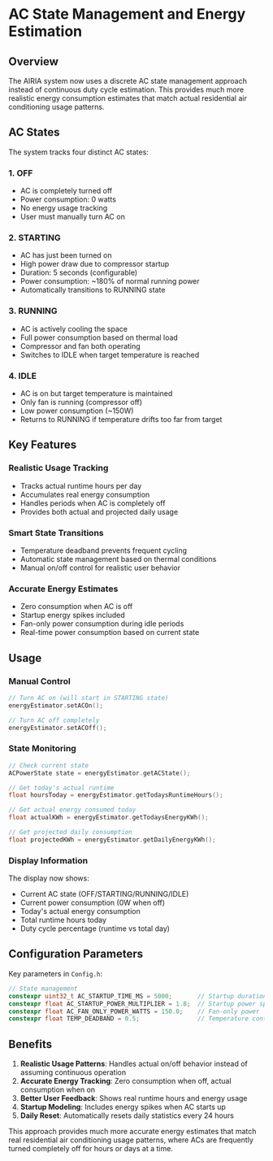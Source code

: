 # AC State Management and Energy Estimation

## Overview

The AIRIA system now uses a discrete AC state management approach instead of continuous duty cycle estimation. This provides much more realistic energy consumption estimates that match actual residential air conditioning usage patterns.

## AC States

The system tracks four distinct AC states:

### 1. OFF
- AC is completely turned off
- Power consumption: 0 watts
- No energy usage tracking
- User must manually turn AC on

### 2. STARTING
- AC has just been turned on
- High power draw due to compressor startup
- Duration: 5 seconds (configurable)
- Power consumption: ~180% of normal running power
- Automatically transitions to RUNNING state

### 3. RUNNING  
- AC is actively cooling the space
- Full power consumption based on thermal load
- Compressor and fan both operating
- Switches to IDLE when target temperature is reached

### 4. IDLE
- AC is on but target temperature is maintained
- Only fan is running (compressor off)  
- Low power consumption (~150W)
- Returns to RUNNING if temperature drifts too far from target

## Key Features

### Realistic Usage Tracking
- Tracks actual runtime hours per day
- Accumulates real energy consumption 
- Handles periods when AC is completely off
- Provides both actual and projected daily usage

### Smart State Transitions
- Temperature deadband prevents frequent cycling
- Automatic state management based on thermal conditions
- Manual on/off control for realistic user behavior

### Accurate Energy Estimates
- Zero consumption when AC is off
- Startup energy spikes included
- Fan-only power consumption during idle periods
- Real-time power consumption based on current state

## Usage

### Manual Control
```cpp
// Turn AC on (will start in STARTING state)
energyEstimator.setACOn();

// Turn AC off completely  
energyEstimator.setACOff();
```

### State Monitoring
```cpp
// Check current state
ACPowerState state = energyEstimator.getACState();

// Get today's actual runtime
float hoursToday = energyEstimator.getTodaysRuntimeHours();

// Get actual energy consumed today
float actualKWh = energyEstimator.getTodaysEnergyKWh();

// Get projected daily consumption
float projectedKWh = energyEstimator.getDailyEnergyKWh();
```

### Display Information
The display now shows:
- Current AC state (OFF/STARTING/RUNNING/IDLE)
- Current power consumption (0W when off)
- Today's actual energy consumption
- Total runtime hours today
- Duty cycle percentage (runtime vs total day)

## Configuration Parameters

Key parameters in `Config.h`:

```cpp
// State management
constexpr uint32_t AC_STARTUP_TIME_MS = 5000;       // Startup duration
constexpr float AC_STARTUP_POWER_MULTIPLIER = 1.8;  // Startup power spike
constexpr float AC_FAN_ONLY_POWER_WATTS = 150.0;    // Fan-only power
constexpr float TEMP_DEADBAND = 0.5;                // Temperature control deadband
```

## Benefits

1. **Realistic Usage Patterns**: Handles actual on/off behavior instead of assuming continuous operation
2. **Accurate Energy Tracking**: Zero consumption when off, actual consumption when on
3. **Better User Feedback**: Shows real runtime hours and energy usage
4. **Startup Modeling**: Includes energy spikes when AC starts up
5. **Daily Reset**: Automatically resets daily statistics every 24 hours

This approach provides much more accurate energy estimates that match real residential air conditioning usage patterns, where ACs are frequently turned completely off for hours or days at a time.

